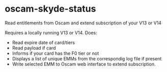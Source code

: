 # oscam-skyde-status
Read entitlements from Oscam and extend subscription of your V13 or V14

Requires a locally running V13 or V14. Does:
* Read expire date of card/tiers
* Read payload if card
* Informs if your card has the F0 tier or not
* Displays a list of unique EMMs from the correspondig log file if present
* Write selected EMM to Oscam web interface to extend subscription.

